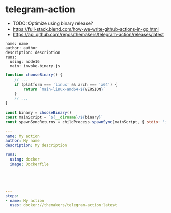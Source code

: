 # telegram-action

* TODO: Optimize using binary release?
* https://full-stack.blend.com/how-we-write-github-actions-in-go.html
* https://api.github.com/repos/themakers/telegram-action/releases/latest
```
name: name
author: author
description: description
runs:
  using: node16
  main: invoke-binary.js
```

```javascript
function chooseBinary() {
    // ...
    if (platform === 'linux' && arch === 'x64') {
        return `main-linux-amd64-${VERSION}`
    }
    // ...
}

const binary = chooseBinary()
const mainScript = `${__dirname}/${binary}`
const spawnSyncReturns = childProcess.spawnSync(mainScript, { stdio: 'inherit' })

```


```yaml
---
name: My action
author: My name
description: My description

runs:
  using: docker
  image: Dockerfile





---
steps:
- name: My action
  uses: docker://themakers/telegram-action:latest



```
